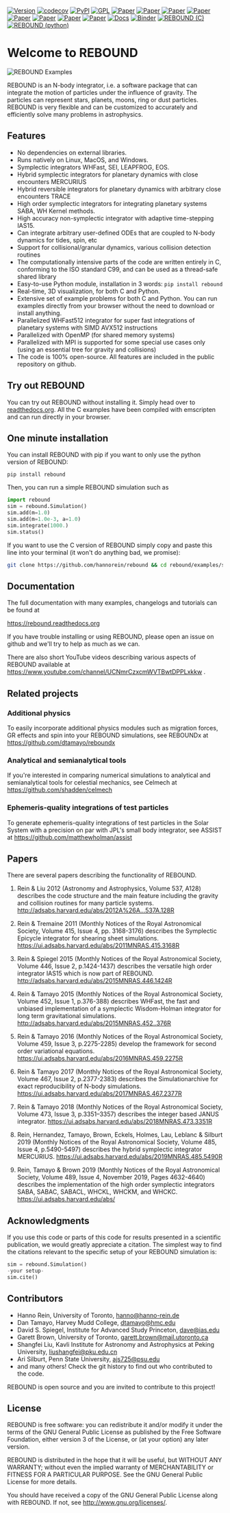 [![Version](https://img.shields.io/badge/rebound-v4.4.6-green.svg?style=flat)](https://rebound.readthedocs.org)
[![codecov](https://codecov.io/github/hannorein/rebound/graph/badge.svg?token=Zmynoi99Vl)](https://codecov.io/github/hannorein/rebound)
[![PyPI](https://badge.fury.io/py/rebound.svg)](https://badge.fury.io/py/rebound)
[![GPL](https://img.shields.io/badge/license-GPL-green.svg?style=flat)](https://github.com/hannorein/rebound/blob/main/LICENSE)
[![Paper](https://img.shields.io/badge/arXiv-1110.4876-green.svg?style=flat)](https://arxiv.org/abs/1110.4876)
[![Paper](https://img.shields.io/badge/arXiv-1409.4779-green.svg?style=flat)](https://arxiv.org/abs/1409.4779)
[![Paper](https://img.shields.io/badge/arXiv-1506.01084-green.svg?style=flat)](https://arxiv.org/abs/1506.01084)
[![Paper](https://img.shields.io/badge/arXiv-1603.03424-green.svg?style=flat)](https://arxiv.org/abs/1603.03424)
[![Paper](https://img.shields.io/badge/arXiv-1701.07423-green.svg?style=flat)](https://arxiv.org/abs/1701.07423)
[![Paper](https://img.shields.io/badge/arXiv-1704.07715-green.svg?style=flat)](https://arxiv.org/abs/1704.07715)
[![Paper](https://img.shields.io/badge/arXiv-1903.04972-green.svg?style=flat)](https://arxiv.org/abs/1903.04972)
[![Paper](https://img.shields.io/badge/arXiv-1907.11335-green.svg?style=flat)](https://arxiv.org/abs/1907.11335)
[![Docs](https://readthedocs.org/projects/rebound/badge/?version=latest)](https://rebound.readthedocs.io/en/latest/?badge=latest)
[![Binder](https://mybinder.org/badge_logo.svg)](https://mybinder.org/v2/gh/hannorein/rebound/main)
[![REBOUND (C)](https://github.com/hannorein/rebound/actions/workflows/c.yml/badge.svg)](https://github.com/hannorein/rebound/actions/workflows/c.yml)
[![REBOUND (python)](https://github.com/hannorein/rebound/actions/workflows/python.yml/badge.svg)](https://github.com/hannorein/rebound/actions/workflows/python.yml)
    

# Welcome to REBOUND

![REBOUND Examples](https://github.com/hannorein/rebound/raw/main/docs/img/reboundbanner.png)

REBOUND is an N-body integrator, i.e. a software package that can integrate the motion of particles under the influence of gravity. The particles can represent stars, planets, moons, ring or dust particles. REBOUND is very flexible and can be customized to accurately and efficiently solve many problems in astrophysics.  

## Features

* No dependencies on external libraries.
* Runs natively on Linux, MacOS, and Windows. 
* Symplectic integrators WHFast, SEI, LEAPFROG, EOS.
* Hybrid symplectic integrators for planetary dynamics with close encounters MERCURIUS
* Hybrid reversible integrators for planetary dynamics with arbitrary close encounters TRACE
* High order symplectic integrators for integrating planetary systems SABA, WH Kernel methods.
* High accuracy non-symplectic integrator with adaptive time-stepping IAS15.
* Can integrate arbitrary user-defined ODEs that are coupled to N-body dynamics for tides, spin, etc
* Support for collisional/granular dynamics, various collision detection routines
* The computationally intensive parts of the code are written entirely in C, conforming to the ISO standard C99, and can be used as a thread-safe shared library
* Easy-to-use Python module, installation in 3 words: `pip install rebound`
* Real-time, 3D visualization, for both C and Python.
* Extensive set of example problems for both C and Python. You can run examples directly from your browser without the need to download or install anything.
* Parallelized WHFast512 integrator for super fast integrations of planetary systems with SIMD AVX512 instructions
* Parallelized with OpenMP (for shared memory systems)
* Parallelized with MPI is supported for some special use cases only (using an essential tree for gravity and collisions)
* The code is 100% open-source. All features are included in the public repository on github.

## Try out REBOUND 

You can try out REBOUND without installing it. 
Simply head over to [readthedocs.org](https://rebound.readthedocs.io/en/latest/examples/).
All the C examples have been compiled with emscripten and can run directly in your browser.

## One minute installation

You can install REBOUND with pip if you want to only use the python version of REBOUND:

    pip install rebound

Then, you can run a simple REBOUND simulation such as

```python
import rebound
sim = rebound.Simulation()
sim.add(m=1.0)
sim.add(m=1.0e-3, a=1.0)
sim.integrate(1000.)
sim.status()
```

If you want to use the C version of REBOUND simply copy and paste this line into your terminal (it won't do anything bad, we promise):

```bash
git clone https://github.com/hannorein/rebound && cd rebound/examples/shearing_sheet && make && ./rebound
```

 
## Documentation
The full documentation with many examples, changelogs and tutorials can be found at

<https://rebound.readthedocs.org>

If you have trouble installing or using REBOUND, please open an issue on github and we'll try to help as much as we can.

There are also short YouTube videos describing various aspects of REBOUND available at https://www.youtube.com/channel/UCNmrCzxcmWVTBwtDPPLxkkw .

## Related projects

### Additional physics
To easily incorporate additional physics modules such as migration forces, GR effects and spin into your REBOUND simulations, see REBOUNDx at https://github.com/dtamayo/reboundx

### Analytical and semianalytical tools
If you're interested in comparing numerical simulations to analytical and semianalytical tools for celestial mechanics, see Celmech at https://github.com/shadden/celmech

### Ephemeris-quality integrations of test particles
To generate ephemeris-quality integrations of test particles in the Solar System with a precision on par with JPL's small body integrator, see ASSIST at https://github.com/matthewholman/assist

## Papers

There are several papers describing the functionality of REBOUND.

1. Rein & Liu 2012 (Astronomy and Astrophysics, Volume 537, A128) describes the code structure and the main feature including the gravity and collision routines for many particle systems. <http://adsabs.harvard.edu/abs/2012A%26A...537A.128R>

2. Rein & Tremaine 2011 (Monthly Notices of the Royal Astronomical Society, Volume 415, Issue 4, pp. 3168-3176) describes the Symplectic Epicycle integrator for shearing sheet simulations. <https://ui.adsabs.harvard.edu/abs/2011MNRAS.415.3168R>

3. Rein & Spiegel 2015 (Monthly Notices of the Royal Astronomical Society, Volume 446, Issue 2, p.1424-1437) describes the versatile high order integrator IAS15 which is now part of REBOUND. <http://adsabs.harvard.edu/abs/2015MNRAS.446.1424R>

4. Rein & Tamayo 2015 (Monthly Notices of the Royal Astronomical Society, Volume 452, Issue 1, p.376-388) describes WHFast, the fast and unbiased implementation of a symplectic Wisdom-Holman integrator for long term gravitational simulations. <http://adsabs.harvard.edu/abs/2015MNRAS.452..376R>

5. Rein & Tamayo 2016 (Monthly Notices of the Royal Astronomical Society, Volume 459, Issue 3, p.2275-2285) develop the framework for second order variational equations. <https://ui.adsabs.harvard.edu/abs/2016MNRAS.459.2275R>

6. Rein & Tamayo 2017 (Monthly Notices of the Royal Astronomical Society, Volume 467, Issue 2, p.2377-2383) describes the Simulationarchive for exact reproducibility of N-body simulations. <https://ui.adsabs.harvard.edu/abs/2017MNRAS.467.2377R>

7. Rein & Tamayo 2018 (Monthly Notices of the Royal Astronomical Society, Volume 473, Issue 3, p.3351–3357) describes the integer based JANUS integrator. <https://ui.adsabs.harvard.edu/abs/2018MNRAS.473.3351R>

8. Rein, Hernandez, Tamayo, Brown, Eckels, Holmes, Lau, Leblanc & Silburt 2019 (Monthly Notices of the Royal Astronomical Society, Volume 485, Issue 4, p.5490-5497) describes the hybrid symplectic integrator MERCURIUS. <https://ui.adsabs.harvard.edu/abs/2019MNRAS.485.5490R>

9. Rein, Tamayo & Brown 2019 (Monthly Notices of the Royal Astronomical Society, Volume 489, Issue 4, November 2019, Pages 4632-4640) describes the implementation of the high order symplectic integrators SABA, SABAC, SABACL, WHCKL, WHCKM, and WHCKC. <https://ui.adsabs.harvard.edu/abs/>

## Acknowledgments

If you use this code or parts of this code for results presented in a scientific publication, we would greatly appreciate a citation.
The simplest way to find the citations relevant to the specific setup of your REBOUND simulation is: 

```python
sim = rebound.Simulation()
-your setup-
sim.cite()
```


## Contributors

* Hanno Rein, University of Toronto, <hanno@hanno-rein.de>
* Dan Tamayo, Harvey Mudd College, <dtamayo@hmc.edu>
* David S. Spiegel, Institute for Advanced Study Princeton, <dave@ias.edu>
* Garett Brown, University of Toronto, <garett.brown@mail.utoronto.ca>
* Shangfei Liu, Kavli Institute for Astronomy and Astrophysics at Peking University, <liushangfei@pku.edu.cn>
* Ari Silburt, Penn State University, <ajs725@psu.edu>
* and many others! Check the git history to find out who contributed to the code.

REBOUND is open source and you are invited to contribute to this project! 


## License

REBOUND is free software: you can redistribute it and/or modify it under the terms of the GNU General Public License as published by the Free Software Foundation, either version 3 of the License, or (at your option) any later version.

REBOUND is distributed in the hope that it will be useful, but WITHOUT ANY WARRANTY; without even the implied warranty of MERCHANTABILITY or FITNESS FOR A PARTICULAR PURPOSE.  See the GNU General Public License for more details.

You should have received a copy of the GNU General Public License along with REBOUND.  If not, see <http://www.gnu.org/licenses/>.

